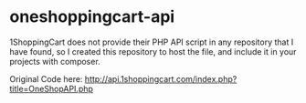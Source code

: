 oneshoppingcart-api
==================

1ShoppingCart does not provide their PHP API script in any repository that I have found,
so I created this repository to host the file, and include it in your projects with composer.

Original Code here:
http://api.1shoppingcart.com/index.php?title=OneShopAPI.php
